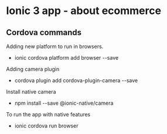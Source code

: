 # Ionic 3 app - about ecommerce

## Cordova commands
Adding new platform to run in browsers.
- ionic cordova platform add browser --save

Adding camera plugin
- cordova plugin add cordova-plugin-camera --save

Install native camera
- npm install --save @ionic-native/camera

To run the app with native features
- ionic cordova run browser
